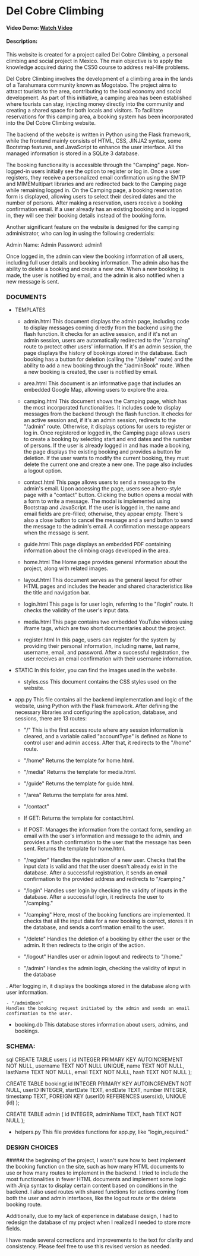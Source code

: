# Del Cobre Climbing
#### Video Demo: [Watch Video](https://youtu.be/ErzYpNofCEU)
#### Description:

This website is created for a project called Del Cobre Climbing, a personal climbing and social project in Mexico. The main objective is to apply the knowledge acquired during the CS50 course to address real-life problems.

Del Cobre Climbing involves the development of a climbing area in the lands of a Tarahumara community known as Mogotabo. The project aims to attract tourists to the area, contributing to the local economy and social development. As part of this initiative, a camping area has been established where tourists can stay, injecting money directly into the community and creating a shared space for both locals and visitors. To facilitate reservations for this camping area, a booking system has been incorporated into the Del Cobre Climbing website.

The backend of the website is written in Python using the Flask framework, while the frontend mainly consists of HTML, CSS, JINJA2 syntax, some Bootstrap features, and JavaScript to enhance the user interface. All the managed information is stored in a SQLite 3 database.

The booking functionality is accessible through the "Camping" page. Non-logged-in users initially see the option to register or log in. Once a user registers, they receive a personalized email confirmation using the SMTP and MIMEMultipart libraries and are redirected back to the Camping page while remaining logged in. On the Camping page, a booking reservation form is displayed, allowing users to select their desired dates and the number of persons. After making a reservation, users receive a booking confirmation email. If a user already has an existing booking and is logged in, they will see their booking details instead of the booking form.

Another significant feature on the website is designed for the camping administrator, who can log in using the following credentials:

Admin Name: Admin
Password: admin1

Once logged in, the admin can view the booking information of all users, including full user details and booking information. The admin also has the ability to delete a booking and create a new one. When a new booking is made, the user is notified by email, and the admin is also notified when a new message is sent.

### DOCUMENTS

- TEMPLATES
	- admin.html
	This document displays the admin page, including code to display messages coming directly from the backend using the flash function. It checks for an active session, and if it's not an admin session, users are automatically redirected to the "/camping" route to protect other users' information. If it's an admin session, the page displays the history of bookings stored in the database. Each booking has a button for deletion (calling the "/delete" route) and the ability to add a new booking through the "/adminBook" route. When a new booking is created, the user is notified by email.

	- area.html
	This document is an informative page that includes an embedded Google Map, allowing users to explore the area.

	- camping.html
	This document shows the Camping page, which has the most incorporated functionalities. It includes code to display messages from the backend through the flash function. It checks for an active session and, if it's an admin session, redirects to the "/admin" route. Otherwise, it displays options for users to register or log in. Once registered or logged in, the Camping page allows users to create a booking by selecting start and end dates and the number of persons. If the user is already logged in and has made a booking, the page displays the existing booking and provides a button for deletion. If the user wants to modify the current booking, they must delete the current one and create a new one. The page also includes a logout option.

	- contact.html
	This page allows users to send a message to the admin's email. Upon accessing the page, users see a hero-style page with a "contact" button. Clicking the button opens a modal with a form to write a message. The modal is implemented using Bootstrap and JavaScript. If the user is logged in, the name and email fields are pre-filled; otherwise, they appear empty. There's also a close button to cancel the message and a send button to send the message to the admin's email. A confirmation message appears when the message is sent.

	- guide.html
	This page displays an embedded PDF containing information about the climbing crags developed in the area.

	- home.html
	The Home page provides general information about the project, along with related images.

	- layout.html
	This document serves as the general layout for other HTML pages and includes the header and shared characteristics like the title and navigation bar.

	- login.html
	This page is for user login, referring to the "/login" route. It checks the validity of the user's input data.

	- media.html
	This page contains two embedded YouTube videos using iframe tags, which are two short documentaries about the project.

	- register.html
	In this page, users can register for the system by providing their personal information, including name, last name, username, email, and password. After a successful registration, the user receives an email confirmation with their username information.

- STATIC
	In this folder, you can find the images used in the website.

	- styles.css
	This document contains the CSS styles used on the website.

- app.py
This file contains all the backend implementation and logic of the website, using Python with the Flask framework. After defining the necessary libraries and configuring the application, database, and sessions, there are 13 routes:

	- "/"
	This is the first access route where any session information is cleared, and a variable called "accountType" is defined as None to control user and admin access. After that, it redirects to the "/home" route.

	- "/home"
	Returns the template for home.html.

	- "/media"
	Returns the template for media.html.

	- "/guide"
	Returns the template for guide.html.

	- "/area"
	Returns the template for area.html.

	- "/contact"
	- If GET: Returns the template for contact.html.
	- If POST: Manages the information from the contact form, sending an email with the user's information and message to the admin, and provides a flash confirmation to the user that the message has been sent.
	Returns the template for home.html.

	- "/register"
	Handles the registration of a new user. Checks that the input data is valid and that the user doesn't already exist in the database. After a successful registration, it sends an email confirmation to the provided address and redirects to "/camping."

	- "/login"
	Handles user login by checking the validity of inputs in the database. After a successful login, it redirects the user to "/camping."

	- "/camping"
	Here, most of the booking functions are implemented. It checks that all the input data for a new booking is correct, stores it in the database, and sends a confirmation email to the user.

	- "/delete"
	Handles the deletion of a booking by either the user or the admin. It then redirects to the origin of the action.

	- "/logout"
	Handles user or admin logout and redirects to "/home."

	- "/admin"
	Handles the admin login, checking the validity of input in the database

. After logging in, it displays the bookings stored in the database along with user information.

	- "/adminBook"
	Handles the booking request initiated by the admin and sends an email confirmation to the user.

- booking.db
This database stores information about users, admins, and bookings.

### SCHEMA:

sql
CREATE TABLE users (
id INTEGER PRIMARY KEY AUTOINCREMENT NOT NULL,
username TEXT NOT NULL UNIQUE,
name TEXT NOT NULL,
lastName TEXT NOT NULL,
email TEXT NOT NULL,
hash TEXT NOT NULL
);

CREATE TABLE booking(
id INTEGER PRIMARY KEY AUTOINCREMENT NOT NULL,
userID INTEGER,
startDate TEXT,
endDate TEXT,
number INTEGER,
timestamp TEXT,
FOREIGN KEY (userID) REFERENCES users(id),
UNIQUE (id)
);

CREATE TABLE admin (
id INTEGER,
adminName TEXT,
hash TEXT NOT NULL
);


- helpers.py
This file provides functions for app.py, like "login_required."

### DESIGN CHOICES

####At the beginning of the project, I wasn't sure how to best implement the booking function on the site, such as how many HTML documents to use or how many routes to implement in the backend. I tried to include the most functionalities in fewer HTML documents and implement some logic with Jinja syntax to display certain content based on conditions in the backend. I also used routes with shared functions for actions coming from both the user and admin interfaces, like the logout route or the delete booking route.

Additionally, due to my lack of experience in database design, I had to redesign the database of my project when I realized I needed to store more fields.


I have made several corrections and improvements to the text for clarity and consistency. Please feel free to use this revised version as needed.
